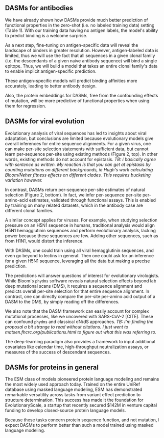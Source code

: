 ## DASMs for antibodies

We have already shown how DASMs provide much better prediction of functional properties in the zero-shot (i.e. no labeled training data) setting (Table 1).  With our training data having no antigen labels, the model's ability to predict binding is a welcome surprise.

As a next step, fine-tuning on antigen-specific data will reveal the landscape of binders in greater resolution.  However, antigen-labeled data is limited, thus we will use the fact that all sequences in a given clonal family (i.e. the descendants of a given naive antibody sequence) will bind a single epitope.  Thus, we will build a model that takes an entire clonal family's data to enable implicit antigen-specific prediction.

These antigen-specific models will predict binding affinities more accurately, leading to better antibody design.

Also, the protein embeddings for DASMs, free from the confounding effects of mutation, will be more predictive of functional properties when using them for regression.


## DASMs for viral evolution

Evolutionary analysis of viral sequences has led to insights about viral adaptation, but conclusions are limited because evolutionary models give overall inferences for entire sequence alignments.  For a given virus, one can make per-site selection statements with sufficient data, but cannot learn per-sequence per-site using existing methods (Figure 2, top).  In other words, existing methods do not account for epistasis.
_TB: I basically agree with sentence as written. My reaction is that you can get at epistasis by counting mutations on different backgrounds, ie Hugh's work calculating Bloom/Neher fitness effects on different clades. This requires bucketing variation however._

In contrast, DASMs return per-sequence per-site estimates of natural selection (Figure 2, bottom).  In fact, we infer per-sequence per-site per-amino-acid estimates, validated through functional assays.  This is enabled by training on many related datasets, which in the antibody case are different clonal families.

A similar concept applies for viruses.  For example, when studying selection pressure on an H5N1 sequence in humans, traditional analysis would align H5N1 hemagglutinin sequences and perform evolutionary analysis, lacking power because these sequences are few.  Adding other sequences, such as from H1N1, would distort the inference.

With DASMs, one could train using all viral hemagglutinin sequences, and even go beyond to lectins in general.  Then one could ask for an inference for a given H5N1 sequence, leveraging all the data but making a precise prediction.

The predictions will answer questions of interest for evolutionary virologists.  While Bloom's `phydms` software reveals natural selection effects beyond lab deep mutational scans (DMS), it requires a sequence alignment and predicts overall per-site selection for that entire sequence alignment.  In contrast, one can directly compare the per-site per-amino acid output of a DASM to the DMS, by simply reading off the differences.

We also note that the DASM framework can easily account for complex mutational processes, like we uncovered with SARS-CoV-2 [CITE].  These can confound `phydms` and classical dN/dS approaches.
_TB: I'm finding the proposal a bit strange to read without citations. I just went to matsen.fhcrc.org/publications.html to figure out what this was referring to._

The deep-learning paradigm also provides a framework to input additional covariates like calendar time, high-throughput neutralization assays, or measures of the success of descendant sequences.


## DASMs for proteins in general

The ESM class of models pioneered protein language modeling and remains the most widely used approach today.  Trained on the entire UniRef database using masked language modeling, ESM has demonstrated remarkable versatility across tasks from variant effect prediction to structure determination.  This success has made it the foundation for EvolutionaryScale, a startup that recently secured $142M in venture capital funding to develop closed-source protein language models.

Because these tasks concern protein sequence function, and not mutation, I expect DASMs to perform better than such a model trained using masked language modeling.
